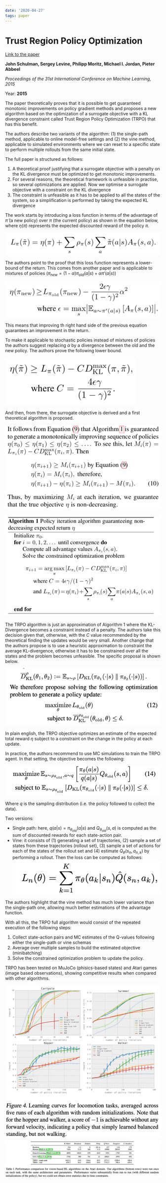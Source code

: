 ```yaml
---
date: '2020-04-27'
tags: paper
---
```

# Trust Region Policy Optimization

[Link to the paper](https://arxiv.org/abs/1502.05477)

**John Schulman, Sergey Levine, Philipp Moritz, Michael I. Jordan, Pieter Abbeel**

*Proceedings of the 31st International Conference on Machine Learning, 2015*

Year: **2015**


The paper theoretically proves that it is possible to get guaranteed monotonic improvements on policy gradient methods and proposes a new algorithm based on the optimization of a surrogate objective with a KL divergence constraint called Trust Region Policy Optimization (TRPO) that has this benefit.

The authors describe two variants of the algorithm: (1) the single-path method, applicable to online model-free settings and (2) the vine method, applicable to simulated environments where we can reset to a specific state to perform multiple rollouts from the same initial state.

The full paper is structured as follows:
1. A theoretical proof justifying that a surrogate objective with a penalty on the KL divergence must be optimized to get monotonic improvements.
2. For several reasons, the theoretical framework is unfeasible in practise, so several optimizations are applied. Now we optimise a surrogate objective with a constraint on the KL divergence
3. The constraint is unfeasible as it has to be applied to all the states of the system, so a simplification is performed by taking the expected KL divergence

The work starts by introducing a loss function in terms of the advantage of $\tilde\pi$ (a new policy) over $\pi$ (the current policy) as shown in the equation below, where $\eta({\pi})$ represents the expected discounted reward of the policy $\pi$.

![](assets/schulman2015/loss_appx.png)

The authors point to the proof that this loss function represents a lower-bound of the return. This comes from another paper and is applicable to mixtures of policies ($\pi_{new} = (1-\alpha)\pi_{old}(a|s) + \alpha \pi'(a|s)$)

![](assets/schulman2015/lb-loss-appx.png)

This means  that improving th right hand side of the previous equation guarantees an improvement in the return.

To make it applicable to stochastic policies instead of mixtures of policies the authors suggest replacing $\alpha$ by a divergence between the old and the new policy. The authors prove the following lower bound.

![](assets/schulman2015/lb-kl.png)

And then, from there, the surrogate objective is derived and a first theoretical algorithm is proposed.

![](assets/schulman2015/surrogate.png)

![](assets/schulman2015/algorithm-surrogate.png)

The TRPO algorithm is just an approximation of Algorithm 1 where the KL-Divergence becomes a constraint instead of a penalty. The authors take this decision given that, otherwise, with the $C$ value recommended by the theoretical finding the updates would be very small. Another change that the authors propose is to use a heuristic approximation to constraint the average KL-divergence, otherwise it has to be constrained over all the states and the problem becomes unfeasible. The specific proposal is shown below.

![](assets/schulman2015/kl-approx.png)

In plain english, the TRPO objective optimizes an estimate of the expected total reward $\eta$ subject to a constraint on the change in the policy at each update.

In practice, the authors recommend to use MC simulations to train the TRPO agent. In that setting, the objective becomes the following:

![](assets/schulman2015/mc-trpo.png)

Where $q$ is the sampling distribution (i.e. the policy followed to collect the data).

Two versions:
- Single path: here, $q(a|s) = \pi_{\theta_{old}}(a|s)$ and $Q_{\theta_{old}}(s,a)$ is computed as the sum of discounted rewards for each state-action pair.
- Vine: it consists of (1) generating a set of trajectories, (2) sample a set of states from these trajectories (rollout set), (3) sample a set of actions for each of the states of the rollout set and (4) estimate $Q_\theta(s_n, a_{n,k})$ by performing a rollout. Then the loss can be computed as follows:
![](assets/schulman2015/vine-loss.png)

The authors highlight that the vine method has much lower variance than the single-path one, allowing much better estimations of the advantage function.

With all this, the TRPO full algorithm would consist of the repeated execution of the following steps:
1. Collect state-action pairs and MC estimates of the Q-values following either the single-path or vine schemas
2. Average over multiple samples to build the estimated objective (minibatching)
3. Solve the constrained optimization problem to update the policy.

TRPO has been tested on MuJoCo (phisics-based states) and Atari games (image based observations), showing competitive results when compared with other algorithms.

![](assets/schulman2015/mujoco.png)
![](assets/schulman2015/atari.png)